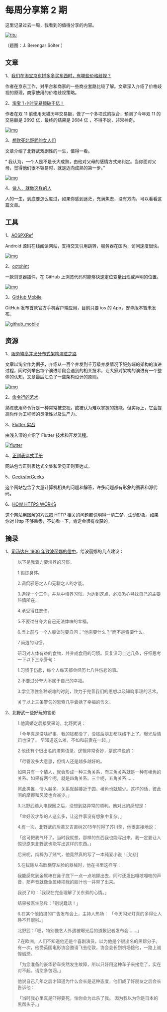 # 每周分享第 2 期

这里记录过去一周，我看到的值得分享的内容。

[![titu](http://wuzhangyang.com/2019/11/16/weekly-issue-2/titu.jpg)](http://wuzhangyang.com/2019/11/16/weekly-issue-2/titu.jpg)

（题图：J. Berengar Sölter ）

## 文章

1、[我们在淘宝京东拼多多买东西时，有哪些价格歧视？](https://mp.weixin.qq.com/s/NjIUtuHg_T58ZsZZaPHZCA)

作者在京东工作，对平台和商家的一些商业套路比较了解。文章深入介绍了价格歧视的原理，商家使用的价格歧视策略。

2、[淘宝 1 小时交易额破千亿！](https://mp.weixin.qq.com/s/7IHIGAIrqtyQN4FjhuNjxQ)

作者在双 11 前使用天猫历年交易额，做了一个多项式的拟合，预测了今年双 11 的交易额是 2692 亿，最终的结果是 2684 亿 ，不得不说，非常神奇。

[![img](http://wuzhangyang.com/2019/11/16/weekly-issue-2/tianmao.jpg)](http://wuzhangyang.com/2019/11/16/weekly-issue-2/tianmao.jpg)

3、[想砍死北野武的女人们](https://mp.weixin.qq.com/s/iVqNKb6M1SfMD3FBOoGjDQ)

文章介绍了北野武戏剧性的一生，值得一看。

“ 我认为，一个人是不是长大成熟，由他对父母的感情方式来判定。当你面对父母，觉得他们很不容易时，就是迈向成熟的第一步。”

[![img](http://wuzhangyang.com/2019/11/16/weekly-issue-2/beiyewu.jpg)](http://wuzhangyang.com/2019/11/16/weekly-issue-2/beiyewu.jpg)

4、[做人，就做这样的人](https://mp.weixin.qq.com/s/xh1paOC54FwsPxxXVcc_HA)

人的一生，到底要怎么度过，如果你感到迷茫，充满焦虑，没有方向，可以看看这篇文章。

## 工具

1、[AOSPXRef](http://aospxref.com/)

Android 源码在线阅读网站，支持交叉引用跳转，服务器在国内，访问速度很快。

[![img](http://wuzhangyang.com/2019/11/16/weekly-issue-2/aospxref.png)](http://wuzhangyang.com/2019/11/16/weekly-issue-2/aospxref.png)

2、[octohint](https://github.com/pd4d10/octohint)

一款浏览器插件，在 GitHub 上浏览代码时能够快速定位变量出现或声明的位置。

[![img](http://wuzhangyang.com/2019/11/16/weekly-issue-2/octohint.jpg)](http://wuzhangyang.com/2019/11/16/weekly-issue-2/octohint.jpg)

3、[GitHub Mobile](https://github.com/mobile)

GitHub 发布首款官方手机客户端应用，目前只要 ios 的 App，安卓版本暂未发布。

[![github_mobile](http://wuzhangyang.com/2019/11/16/weekly-issue-2/github_mobile.png)](http://wuzhangyang.com/2019/11/16/weekly-issue-2/github_mobile.png)

## 资源

1、[服务端高并发分布式架构演进之路](https://segmentfault.com/a/1190000018626163)

文章以淘宝作为例子，介绍从一百个并发到千万级并发情况下服务端的架构的演进过程，同时列举出每个演进阶段会遇到的相关技术，让大家对架构的演进有一个整体的认知，文章最后汇总了一些架构设计的原则。

[![img](http://wuzhangyang.com/2019/11/16/weekly-issue-2/server.png)](http://wuzhangyang.com/2019/11/16/weekly-issue-2/server.png)

2、[命令行的艺术](https://github.com/jlevy/the-art-of-command-line)

熟练使用命令行是一种常常被忽视，或被认为难以掌握的技能，但实际上，它会提高你作为工程师的灵活性以及生产力。

3、[Flutter 实战](https://github.com/flutterchina/flutter-in-action)

由浅入深的介绍了 Flutter 技术和开发流程。

[![flutter](http://wuzhangyang.com/2019/11/16/weekly-issue-2/flutter.jpg)](http://wuzhangyang.com/2019/11/16/weekly-issue-2/flutter.jpg)

4、[正则表达式手册](https://tool.oschina.net/uploads/apidocs/jquery/regexp.html)

网站包含正则表达式全集和常见正则表达式。

5、[GeeksforGeeks](https://www.geeksforgeeks.org/)

这个网站包含了大量计算机相关的问题和解答，许多问题都有形象的图表和源代码。

6、[HOW HTTPS WORKS](https://howhttps.works/)

这个网站用图解的方式把 HTTP 相关的问题都说明得一清二楚，生动形象。如果你对 Http 不够熟悉，不妨看一下，肯定会很有收获的。

## 摘录

1、[司汤达在 1806 年致波丽娜的信中](http://m.xsshuku.com/files/article/html/17/17145/2517893.html)，给波丽娜的几点建议：

> 以下是我着力要培养的习惯。
>
> 1.锻炼身体。
>
> 2.调侃邪恶之人和无聊之人的才能。
>
> 3.选择一个工作，并从中培养习惯。为达到这点，必须悉心寻找自己的主要热情所在。
>
> 4.承受得住悲伤。
>
> 5.不要过分夸大自己无法体味的幸福。
>
> 6.当上前与一个人攀谈时要自问：“他需要什么？”而不是索要什么。
>
> 7.简洁的习惯。
>
> 研习对人体有益的食物，并养成食用的习惯。反复温习上述几条，仔细思考一下以下三条警句：
>
> 1.习惯于伤悲，每个人每天都会经历七八件伤悲的事。
>
> 2.不要过分夸大不属于自己的幸福。
>
> 3.学会顶住各种艰难的时刻，致力于完善我们的思想以及知晓事理的艺术。
>
> 关于以上三条警句的思索几乎囊括了幸福的含义。

2、北野武一些好玩的言论

> 1.他离婚之后接受采访，北野武说：
>
> 「今年真是没啥好事，我的钱都没了，没钱后朋友都联络不上了。曝光后情妇也没了。
> 早知道这么难，不如和前妻在一起。」
>
> 2.他还有个很出名的渣男语录，逻辑非常奇妙，是这样说的：
>
> 「尽管没多大意思，但情人还是越多越好的。
>
> 如果只有一个情人，就会形成一种三角关系，而三角关系就是一种有棱角的关系。如果有两个呢，就是四角关系。三个呢，五角关系……
>
> 照此类推，情人越多，关系就越接近于圆，棱角也就越少。这样的话，彼此间的摩擦和风波也会减少。」
>
> 3.北野武踏入电视圈之后，没想到路异常的顺利。他对此的感想是：
>
> 「幸好没才华的人这么多，让这件事没有想象中复杂。」
>
> 4.有一次，北野武的后辈又吉直树2015年时得了芥川奖，他很直接地说：
>
> 「这可把我气坏了。当时我就想，那样的东西我也能写出来，我一定要让人惊讶原来北野武也能写出这样的东西。」
>
> 后来呢，纯粹为了赌气，他竟然真的写了一本纯爱小说！[允悲]
>
> 5.在拔除从右脸横穿左脸的器械时，他在书里这样写：
>
> 我能感觉到金属棒在鼻子底下一点一点地挪出去，同时还发出嘎吱嘎吱的声音，那声音就像金属棒把我的脑汁也一并带了出来。
>
> 我说了句：「我现在完全理解了关东煮的心情。」
>
> 结果被医生怒斥：「别说蠢话！」
>
> 6.在某个他拍摄的广告发布会上，主持人热场：
> 「今天闪光灯真的多得让人睁不开眼啦。」
>
> 北野武：「嗯，特别像艺人外遇被曝光后的道歉记者发布会…….」
>
> 7.在欧洲，人们不知道他还是个喜剧演员，以为他是个很出名的黑帮分子。
> 有一次，他受英国电影协会邀请飞去伦敦，协会会长到机场接他，一路上诚惶诚恐。
>
> 「为您准备的豪华轿车突然发生故障，所以只好用这种车子来接您了，实在对不起。请您多包涵。」
>
> 他说自己几年之后才知道为什么会长是这种态度，他们成了好朋友之后会长告诉他：
>
> 「当时我心里真是吓得要死，怕你会为此杀了我。
> 因为我以为你是日本的黑帮头子。」